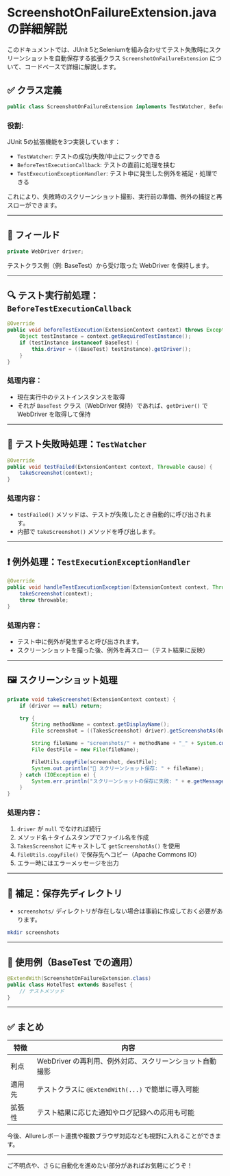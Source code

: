 # ScreenshotOnFailureExtension.java の詳細解説

このドキュメントでは、JUnit 5とSeleniumを組み合わせてテスト失敗時にスクリーンショットを自動保存する拡張クラス `ScreenshotOnFailureExtension` について、コードベースで詳細に解説します。

## ✅ クラス定義

```java
public class ScreenshotOnFailureExtension implements TestWatcher, BeforeTestExecutionCallback, TestExecutionExceptionHandler
```

### 役割:
JUnit 5の拡張機能を3つ実装しています：

- `TestWatcher`: テストの成功/失敗/中止にフックできる
- `BeforeTestExecutionCallback`: テストの直前に処理を挟む
- `TestExecutionExceptionHandler`: テスト中に発生した例外を補足・処理できる

これにより、失敗時のスクリーンショット撮影、実行前の準備、例外の捕捉と再スローができます。

---

## 🔧 フィールド

```java
private WebDriver driver;
```

テストクラス側（例: BaseTest）から受け取った WebDriver を保持します。

---

## 🔍 テスト実行前処理：`BeforeTestExecutionCallback`

```java
@Override
public void beforeTestExecution(ExtensionContext context) throws Exception {
    Object testInstance = context.getRequiredTestInstance();
    if (testInstance instanceof BaseTest) {
        this.driver = ((BaseTest) testInstance).getDriver();
    }
}
```

### 処理内容：
- 現在実行中のテストインスタンスを取得
- それが `BaseTest` クラス（WebDriver 保持）であれば、`getDriver()` で WebDriver を取得して保持

---

## 📸 テスト失敗時処理：`TestWatcher`

```java
@Override
public void testFailed(ExtensionContext context, Throwable cause) {
    takeScreenshot(context);
}
```

### 処理内容：
- `testFailed()` メソッドは、テストが失敗したとき自動的に呼び出されます。
- 内部で `takeScreenshot()` メソッドを呼び出します。

---

## ❗ 例外処理：`TestExecutionExceptionHandler`

```java
@Override
public void handleTestExecutionException(ExtensionContext context, Throwable throwable) throws Throwable {
    takeScreenshot(context);
    throw throwable;
}
```

### 処理内容：
- テスト中に例外が発生すると呼び出されます。
- スクリーンショットを撮った後、例外を再スロー（テスト結果に反映）

---

## 🖼️ スクリーンショット処理

```java
private void takeScreenshot(ExtensionContext context) {
    if (driver == null) return;

    try {
        String methodName = context.getDisplayName();
        File screenshot = ((TakesScreenshot) driver).getScreenshotAs(OutputType.FILE);

        String fileName = "screenshots/" + methodName + "_" + System.currentTimeMillis() + ".png";
        File destFile = new File(fileName);

        FileUtils.copyFile(screenshot, destFile);
        System.out.println("📸 スクリーンショット保存: " + fileName);
    } catch (IOException e) {
        System.err.println("スクリーンショットの保存に失敗: " + e.getMessage());
    }
}
```

### 処理内容：
1. `driver` が `null` でなければ続行
2. メソッド名＋タイムスタンプでファイル名を作成
3. `TakesScreenshot` にキャストして `getScreenshotAs()` を使用
4. `FileUtils.copyFile()` で保存先へコピー（Apache Commons IO）
5. エラー時にはエラーメッセージを出力

---

## 📁 補足：保存先ディレクトリ
- `screenshots/` ディレクトリが存在しない場合は事前に作成しておく必要があります。

```bash
mkdir screenshots
```

---

## 🧪 使用例（BaseTest での適用）

```java
@ExtendWith(ScreenshotOnFailureExtension.class)
public class HotelTest extends BaseTest {
    // テストメソッド
}
```

---

## ✅ まとめ
| 特徴 | 内容 |
|------|------|
| 利点 | WebDriver の再利用、例外対応、スクリーンショット自動撮影 |
| 適用先 | テストクラスに `@ExtendWith(...)` で簡単に導入可能 |
| 拡張性 | テスト結果に応じた通知やログ記録への応用も可能 |


今後、Allureレポート連携や複数ブラウザ対応なども視野に入れることができます。

---

ご不明点や、さらに自動化を進めたい部分があればお気軽にどうぞ！

